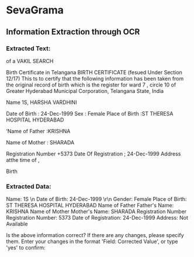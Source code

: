 # SevaGrama

## Information Extraction through OCR

### Extracted Text:
of a VAKIL SEARCH

Birth Certificate in Telangana
BIRTH CERTIFICATE
(fesued Under Section 12/17)
This ts to certify that the following information has been taken from the
original record of birth which is the register for ward 7 , circle 10 of Greater
Hyderabad Municipal Corporation, Telangana State, India

Name 1S, HARSHA VARDHINI

Date of Birth : 24-Dec-1999 Sex : Female
Place of Birth :ST THERESA HOSPITAL HYDERABAD

‘Name of Father :KRISHNA

Name of Mother : SHARADA

Registration Number +5373 Date Of Registration ; 24-Dec-1999
Address atthe time of ,

Birth

### Extracted Data:
Name: 1S \n
Date of Birth: 24-Dec-1999 \r\n
Gender: Female
Place of Birth: ST THERESA HOSPITAL HYDERABAD Name of Father
Father's Name: KRISHNA Name of Mother
Mother's Name: SHARADA Registration Number
Registration Number: 5373
Date of Registration: 24-Dec-1999
Address: Not Available

Is the above information correct? If there are any changes, please specify them.
Enter your changes in the format 'Field: Corrected Value', or type 'yes' to confirm: 
